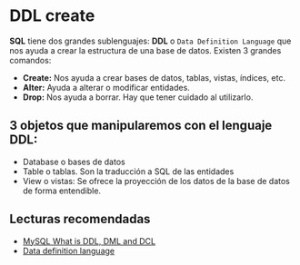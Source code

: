 # DDL create

**SQL** tiene dos grandes sublenguajes:
**DDL** o `Data Definition Language` que nos ayuda a crear la estructura de una base de datos. Existen 3 grandes comandos:

- **Create:** Nos ayuda a crear bases de datos, tablas, vistas, índices, etc.
- **Alter:** Ayuda a alterar o modificar entidades.
- **Drop:** Nos ayuda a borrar. Hay que tener cuidado al utilizarlo.

## 3 objetos que manipularemos con el lenguaje DDL:

- Database o bases de datos
- Table o tablas. Son la traducción a SQL de las entidades
- View o vistas: Se ofrece la proyección de los datos de la base de datos de forma entendible.

## Lecturas recomendadas
- [MySQL What is DDL, DML and DCL](https://www.w3schools.in/mysql/ddl-dml-dcl/)
- [Data definition language](https://en.wikipedia.org/wiki/Data_definition_language)
